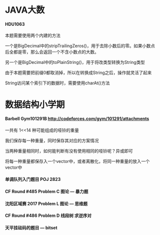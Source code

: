 # JAVA大数

#### HDU1063

本题需要使用两个内建的方法

一个是BigDecimal中的stripTrailingZeros()，用于去除小数后的零。如果小数点后全都是零，那么会返回一个不含小数点的大数。

另一个是BigDecimal中的toPlainString()，用于将改类型转换为String类型

由于本题需要把前缀0都取消掉，所以在转换成String之后，操作就灵活了起来

String访问某个索引下的数据时，需要使用charAt()方法



# 数据结构小学期

#### Barbell   Gym101291B  http://codeforces.com/gym/101291/attachments

一共有 1<<14 种可能组成的哑铃的重量

我们保存每一种重量，同时保存其对应的方案情况

当两种重量相同时，如何能判断有没有使用相同的哑铃呢？异或即可

将每一种重量都保存入一个vector中，或者离散化，将同一种重量的放入一个vector中

#### 单调队列入门题目 POJ 2823

#### CF Round #485 Problem C   图论  — 暴力题

#### 沈阳区域赛  2017  Problem L   图论 — 思维题

#### CF Round #486 Problem D   线段树  求逆序对

#### 天平挂砝码的题目 — bitset








